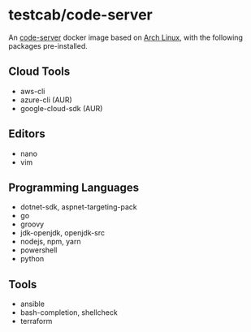 # testcab/code-server

An [code-server](https://hub.docker.com/codercom/code-server) docker image based on [Arch Linux](https://hub.docker.com/r/archlinux/archlinux), with the following packages pre-installed.

## Cloud Tools

* aws-cli
* azure-cli (AUR)
* google-cloud-sdk (AUR)

## Editors

* nano
* vim

## Programming Languages

* dotnet-sdk, aspnet-targeting-pack
* go
* groovy
* jdk-openjdk, openjdk-src
* nodejs, npm, yarn
* powershell
* python

## Tools

* ansible
* bash-completion, shellcheck
* terraform
